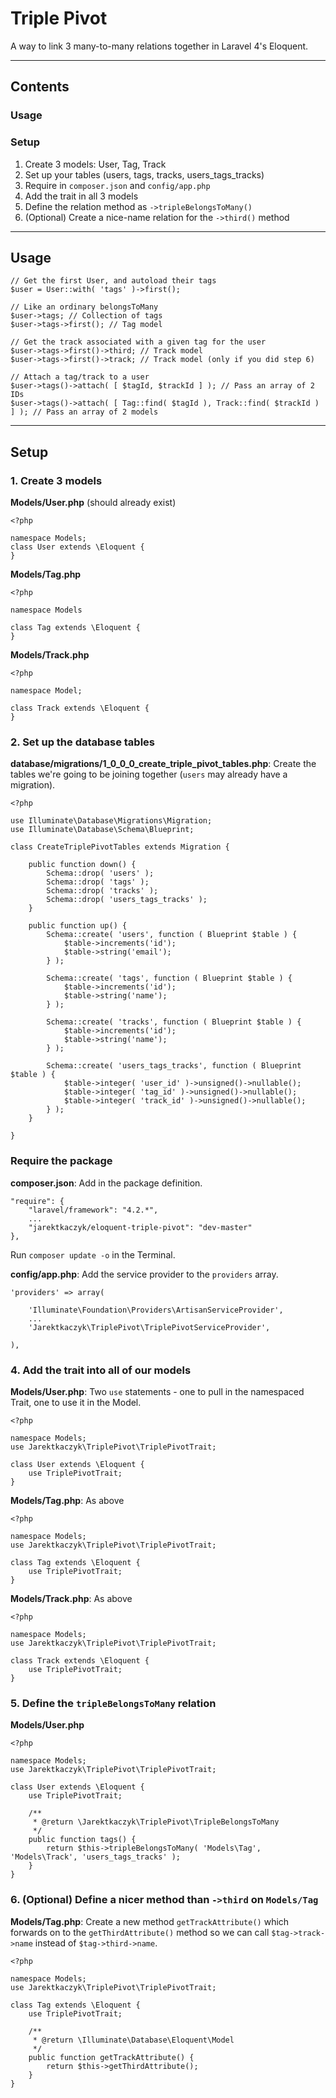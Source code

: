 # Triple Pivot

A way to link 3 many-to-many relations together in Laravel 4's Eloquent.

---

## Contents

### Usage

### Setup

1. Create 3 models: User, Tag, Track
2. Set up your tables (users, tags, tracks, users_tags_tracks)
3. Require in `composer.json` and `config/app.php`
4. Add the trait in all 3 models
5. Define the relation method as `->tripleBelongsToMany()`
6. (Optional) Create a nice-name relation for the `->third()` method

---

## Usage

	// Get the first User, and autoload their tags
	$user = User::with( 'tags' )->first();

	// Like an ordinary belongsToMany
	$user->tags; // Collection of tags
	$user->tags->first(); // Tag model

	// Get the track associated with a given tag for the user
	$user->tags->first()->third; // Track model
	$user->tags->first()->track; // Track model (only if you did step 6)

	// Attach a tag/track to a user
	$user->tags()->attach( [ $tagId, $trackId ] ); // Pass an array of 2 IDs
	$user->tags()->attach( [ Tag::find( $tagId ), Track::find( $trackId ) ] ); // Pass an array of 2 models

---

## Setup

### 1. Create 3 models

**Models/User.php** (should already exist)

	<?php
	
	namespace Models;	
    class User extends \Eloquent {
    }

**Models/Tag.php**

	<?php

	namespace Models
	
	class Tag extends \Eloquent {
	}

**Models/Track.php**

	<?php
	
	namespace Model;
	
	class Track extends \Eloquent {
	}

### 2. Set up the database tables

**database/migrations/1_0_0_0_create_triple_pivot_tables.php**: Create the tables we're going to be joining together (`users` may already have a migration).

	<?php
	
	use Illuminate\Database\Migrations\Migration;
	use Illuminate\Database\Schema\Blueprint;

	class CreateTriplePivotTables extends Migration {

		public function down() {
			Schema::drop( 'users' );
			Schema::drop( 'tags' );
			Schema::drop( 'tracks' );
			Schema::drop( 'users_tags_tracks' );
		}

		public function up() {
			Schema::create( 'users', function ( Blueprint $table ) {
				$table->increments('id');
				$table->string('email');
			} );
		
			Schema::create( 'tags', function ( Blueprint $table ) {
				$table->increments('id');
				$table->string('name');
			} );
		
			Schema::create( 'tracks', function ( Blueprint $table ) {
				$table->increments('id');
				$table->string('name');
			} );
	
			Schema::create( 'users_tags_tracks', function ( Blueprint $table ) {
				$table->integer( 'user_id' )->unsigned()->nullable();
				$table->integer( 'tag_id' )->unsigned()->nullable();
				$table->integer( 'track_id' )->unsigned()->nullable();
			} );
		}

	}

### Require the package

**composer.json**: Add in the package definition.

	"require": {
        "laravel/framework": "4.2.*",
        ...
        "jarektkaczyk/eloquent-triple-pivot": "dev-master"
    },

Run `composer update -o` in the Terminal.

**config/app.php**: Add the service provider to the `providers` array.

	'providers' => array(
	
		'Illuminate\Foundation\Providers\ArtisanServiceProvider',
		...
		'Jarektkaczyk\TriplePivot\TriplePivotServiceProvider',

	),

### 4. Add the trait into all of our models

**Models/User.php**: Two `use` statements - one to pull in the namespaced Trait, one to use it in the Model.

	<?php
	
	namespace Models;
	use Jarektkaczyk\TriplePivot\TriplePivotTrait;
	
    class User extends \Eloquent {
    	use TriplePivotTrait;
    }

**Models/Tag.php**: As above

	<?php

	namespace Models;
	use Jarektkaczyk\TriplePivot\TriplePivotTrait;
	
	class Tag extends \Eloquent {
    	use TriplePivotTrait;
	}

**Models/Track.php**: As above

	<?php
	
	namespace Models;
	use Jarektkaczyk\TriplePivot\TriplePivotTrait;
	
	class Track extends \Eloquent {
    	use TriplePivotTrait;
	}

### 5. Define the `tripleBelongsToMany` relation

**Models/User.php**

	<?php
	
	namespace Models;
	use Jarektkaczyk\TriplePivot\TriplePivotTrait;
	
    class User extends \Eloquent {
    	use TriplePivotTrait;
    	
		/**
		 * @return \Jarektkaczyk\TriplePivot\TripleBelongsToMany
		 */
		public function tags() {
			return $this->tripleBelongsToMany( 'Models\Tag', 'Models\Track', 'users_tags_tracks' );
		}
    }

### 6. (Optional) Define a nicer method than `->third` on `Models/Tag`

**Models/Tag.php**: Create a new method `getTrackAttribute()` which forwards on to the `getThirdAttribute()` method so we can call `$tag->track->name` instead of `$tag->third->name`.

	<?php

	namespace Models;
	use Jarektkaczyk\TriplePivot\TriplePivotTrait;
	
	class Tag extends \Eloquent {
    	use TriplePivotTrait;

		/**
		 * @return \Illuminate\Database\Eloquent\Model
		 */
		public function getTrackAttribute() {
			return $this->getThirdAttribute();
		}
	}
